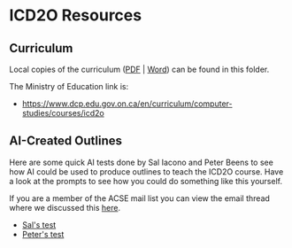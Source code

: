 # ICD2O Resources

## Curriculum

Local copies of the curriculum ([PDF](Computer-Studies-ICD2O-2023.pdf) | [Word](Computer-Studies-ICD2O-2023.docx)) can be found in this folder.

The Ministry of Education link is:

- https://www.dcp.edu.gov.on.ca/en/curriculum/computer-studies/courses/icd2o

## AI-Created Outlines

Here are some quick AI tests done by Sal Iacono and Peter Beens to see how AI could be used to produce outlines to teach the ICD2O course. Have a look at the prompts to see how you could do something like this yourself.

If you are a member of the ACSE mail list you can view the email thread where we discussed this [here](https://groups.google.com/g/acse_discussion/c/ncyD9wky5qw/m/gbaRIEf6AwAJ?utm_medium=email&utm_source=footer).

- [Sal's test](https://docs.google.com/document/d/1cjFsb-CvXh1fSyY4lLCR6Egbaorbt6B1nofk5EHOd_o/edit)
- [Peter's test](https://docs.google.com/document/d/1sr-soi3MGD3U377C37n9_HOaAE7zVz_00DCf-VJgDxQ/edit)